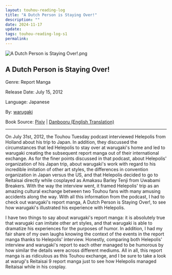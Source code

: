 ```yaml
---
layout: touhou-reading-log
title: "A Dutch Person is Staying Over!"
description: ""
date: 2024-11-17
update: 
tags: touhou-reading-log-s1
permalink:
---
```

![A Dutch Person is Staying Over!.png](images/indexes/touhou-reading-log/S1/15/cover.png)
## A Dutch Person is Staying Over!

Genre: Report Manga

Release Date: July 15, 2012

Language: Japanese

By: [warugaki](https://www.pixiv.net/en/users/167132)

Book Source: [Pixiv](https://www.pixiv.net/en/artworks/28653295) | [Danbooru (English Translation)](https://danbooru.donmai.us/pools/5815)
- - -

On July 31st, 2012, the Touhou Tuesday podcast interviewed Helepolis from Holland about his trip to Japan. In addition, they discussed the circumstances that led Helepolis to stay over at warugaki's home and led to warugaki creating the subsequent report manga out of their international exchange.
As for the finer points discussed in that podcast, about Helepolis' organization of his Japan trip, about warugaki's work with regard to his incredible imitation of other art styles, the differences in convention organization in Japan versus the US, and that Helepolis decided to go to Reitaisai directly while cosplayed as Amakasu Barley Tenji from Uwabami Breakers. With the way the interview went, it framed Helepolis' trip as an amazing cultural exchange between two Touhou fans with many amusing accidents along the way. With all this information from the podcast, I had to check out warugaki's report manga, A Dutch Person is Staying Over!, to see how warugaki's illustrated his experience with Helepolis.

I have two things to say about warugaki's report manga: it is absolutely true that warugaki can imitate other art styles, and that warugaki is able to dramatize his experiences for the purposes of humor. In addition, I had my fair share of my own laughs knowing the context of the events in the report manga thanks to Helepolis' interview. Honestly, comparing both Helepolis' interview and warugaki's report to each other managed to be humorous by how similar the details were across different mediums. All in all, this report manga is as ridiculous as this Touhou exchange, and I be sure to take a look at warugi's Reitaisai 9 report manga just to see how Helepolis managed Reitaisai while in his cosplay.